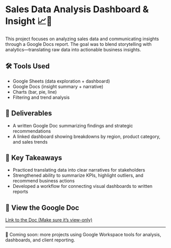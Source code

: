 # Sales Data Analysis Dashboard & Insight 📈📝

This project focuses on analyzing sales data and communicating insights through a Google Docs report. The goal was to blend storytelling with analytics—translating raw data into actionable business insights.

## 🛠️ Tools Used
- Google Sheets (data exploration + dashboard)
- Google Docs (insight summary + narrative)
- Charts (bar, pie, line)
- Filtering and trend analysis

## 📌 Deliverables
- A written Google Doc summarizing findings and strategic recommendations
- A linked dashboard showing breakdowns by region, product category, and sales trends

## 🎯 Key Takeaways
- Practiced translating data into clear narratives for stakeholders
- Strengthened ability to summarize KPIs, highlight outliers, and recommend business actions
- Developed a workflow for connecting visual dashboards to written reports

## 🔗 View the Google Doc
[Link to the Doc (Make sure it’s view-only)](https://docs.google.com/document/yourdoclinkhere)

---

📁 Coming soon: more projects using Google Workspace tools for analysis, dashboards, and client reporting.
